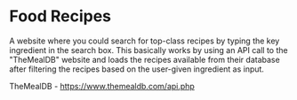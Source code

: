 # Food Recipes
A website where you could search for top-class recipes by typing the key ingredient in the search box. This basically works by using an API call to the "TheMealDB" website and loads the recipes available from their database after filtering the recipes based on the user-given ingredient as input.

TheMealDB - https://www.themealdb.com/api.php
